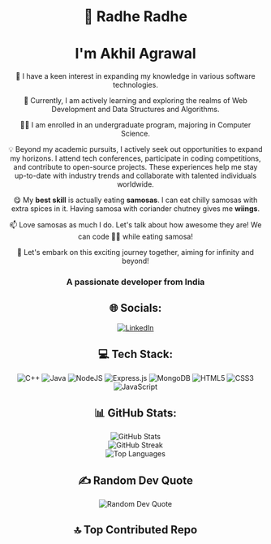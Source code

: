 <h1 align="center"> 🙏 Radhe Radhe</h1>

<h1 align="center">I'm Akhil Agrawal</h1>

<p align="center">👀 I have a keen interest in expanding my knowledge in various software technologies.</p>

<p align="center">🌱 Currently, I am actively learning and exploring the realms of Web Development and Data Structures and Algorithms.</p>

<p align="center">🧑‍🎓 I am enrolled in an undergraduate program, majoring in Computer Science.</p>

<p align="center">💡 Beyond my academic pursuits, I actively seek out opportunities to expand my horizons. I attend tech conferences, participate in coding competitions, and contribute to open-source projects. These experiences help me stay up-to-date with industry trends and collaborate with talented individuals worldwide.</p>

<p align="center">😋 My <strong>best skill</strong> is actually eating <strong>samosas</strong>. I can eat chilly samosas with extra spices in it. Having samosa with coriander chutney gives me <strong>wiings</strong>.</p>

<p align="center">📫 Love samosas as much I do. Let's talk about how awesome they are! We can code 🧑‍💻 while eating samosa!</p>

<p align="center">🚀 Let's embark on this exciting journey together, aiming for infinity and beyond!</p>

<h3 align="center"> A passionate developer from India </h3>

<h2 align="center"> 🌐 Socials:</h2>

<p align="center">
  <a href="https://www.linkedin.com/in/akhil-agrawal-soccer">
    <img src="https://img.shields.io/badge/LinkedIn-%230077B5.svg?logo=linkedin&logoColor=white" alt="LinkedIn">
  </a>
</p>

<h2 align="center"> 💻 Tech Stack:</h2>

<p align="center">
  <img src="https://img.shields.io/badge/c++-%2300599C.svg?style=plastic&logo=c%2B%2B&logoColor=white" alt="C++">
  <img src="https://img.shields.io/badge/java-%23ED8B00.svg?style=plastic&logo=openjdk&logoColor=white" alt="Java">
  <img src="https://img.shields.io/badge/node.js-6DA55F?style=plastic&logo=node.js&logoColor=white" alt="NodeJS">
  <img src="https://img.shields.io/badge/express.js-%23404d59.svg?style=plastic&logo=express&logoColor=%2361DAFB" alt="Express.js">
  <img src ="https://img.shields.io/badge/MongoDB-%234ea94b.svg?style=plastic&logo=mongodb&logoColor=white" alt="MongoDB">
  <img src="https://img.shields.io/badge/html5-%23E34F26.svg?style=plastic&logo=html5&logoColor=white" alt="HTML5">
  <img src="https://img.shields.io/badge/css3-%231572B6.svg?style=fplastic&logo=css3&logoColor=white" alt="CSS3">
  <img src="https://img.shields.io/badge/javascript-%23323330.svg?style=plastic&logo=javascript&logoColor=%23F7DF1E" alt="JavaScript">
</p>

<h2 align="center"> 📊 GitHub Stats:</h2>

<p align="center">
  <img src="https://github-readme-stats.vercel.app/api?username=swastik-akhil&theme=synthwave&hide_border=false&include_all_commits=true&count_private=true" alt="GitHub Stats">
  <br/>
  <img src="https://github-readme-streak-stats.herokuapp.com/?user=swastik-akhil&theme=synthwave&hide_border=false" alt="GitHub Streak">
  <br/>
  <img src="https://github-readme-stats.vercel.app/api/top-langs/?username=swastik-akhil&theme=synthwave&hide_border=false&include_all_commits=true&count_private=true&layout=compact" alt="Top Languages">
</p>

<h2 align="center"> ✍️ Random Dev Quote</h2>

<p align="center">
  <img src="https://quotes-github-readme.vercel.app/api?type=horizontal&theme=light" alt="Random Dev Quote">
</p>

<h2 align="center"> 🔝 Top Contributed Repo</h2>









